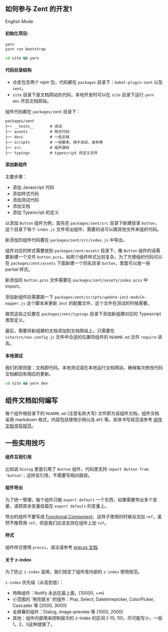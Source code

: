 ## 如何参与 Zent 的开发1

English Mode

#### 初始化项目:

```bash
yarn
yarn run bootstrap

cd site && yarn
```

#### 代码目录结构

- 仓库包含两个 npm 包，代码都在 `packages` 目录下：`babel-plugin-zent` 以及 `zent`。
- `site` 目录下是文档网站的代码，本地开发时可以在 `site` 目录下运行 `yarn dev` 开启文档网站。

组件代码都在 `packages/zent` 目录下：

```
packages/zent
├── __tests__       # 测试
├── assets          # 样式代码
├── docs            # 一些文档
├── scripts         # 一些脚本，用于测试、发布等
├── src             # 组件源码
├── typings         # typescript 的定义文件
```

#### 添加新组件

主要步骤：

- 添加 Javascript 代码
- 添加样式代码
- 添加测试代码
- 添加文档
- 添加 Typescript 的定义

以添加 `Button` 组件为例，首先在 `packages/zent/src` 目录下新建目录 `button`，这个目录下有个 `index.js` 文件导出组件，需要的话可以建其他文件来组织代码。

新添加的组件代码要在 `packages/zent/src/index.js` 中导出。

组件对应的样式需要放到 `packages/zent/assets` 目录下，像 `Button` 组件的话需要新建一个文件 `button.pcss`。如若个组件样式比较复杂，为了方便组织代码可以在 `packages/zent/assets` 下面新建一个同名目录 `button`，里面可以放一些 partial 样式。

新添加的 `button.pcss` 文件需要在 `packages/zent/assets/index.pcss` 中 import。

添加新组件后需要跑一下 `packages/zent/scripts/update-jest-module-mapper.js` 这个脚本来更新 `Jest` 的配置文件，这个文件在测试的时候需要。

做完这些之后要在 `packages/zent/typings` 目录下添加新组建对应的 Typescript 类型定义。

最后，需要将新组建的文档添加到文档网站上，只需要在 `site/src/nav.config.js` 文件中合适的位置将组件的 `README.md` 文件 `require` 进去。

#### 本地测试

我们的原则是：文档即代码。本地测试请在本地运行文档网站，确保每次修改代码文档都回有相应的更新。

```bash
cd site && yarn dev
```

## 组件文档如何编写

每个组件根目录下的 `README.md` (注意名称大写) 文件即为该组件文档。组件文档采用 markdown 格式，内容包括使用示例以及 `API` 等。具体书写规范请参考 [组件文档书写规范](markdown)。

## 一些实用技巧

#### 组件互相引用

比如说 `Dialog` 里面引用了 `Button` 组件，代码里支持 `import Button from 'button';` 这样去引用，不需要写相对路径。

#### 组件导出

为了统一管理，每个组件只能 `export default` 一个东西，如果需要导出多个变量，请把其余变量挂载在 `export default` 的变量上。

导出的组件不要写成 [Functional Component](https://facebook.github.io/react/docs/refs-and-the-dom.html#refs-and-functional-components)，这样子使用的时候没法加 `ref`，虽然不推荐用 `ref`，但是我们应该支持在组件上加 `ref`。

#### 样式

组件样式使用 `precss`，语法请参考 [precss 文档](https://github.com/jonathantneal/precss).

#### 关于 z-index

为了防止 `z-index` 滥用，我们规定了组件库内部的 `z-index` 使用规范。

`z-index` 优先级（从高到低）：

* 特殊组件：Notify 永远在最上面，[10000, +∞)
* 小范围的 ‘用完就关’ 的组件：Pop, Select, Datetimepicker, ColorPicker, Cascader 等 [2000, 3000)
* 全屏幕的组件：Dialog, image-preview 等 [1000, 2000)
* 其他：组件内部用来控制层次的 z-index 的区间 [-10, 10]，尽可能写小，一般1，2，3这种就够了。
